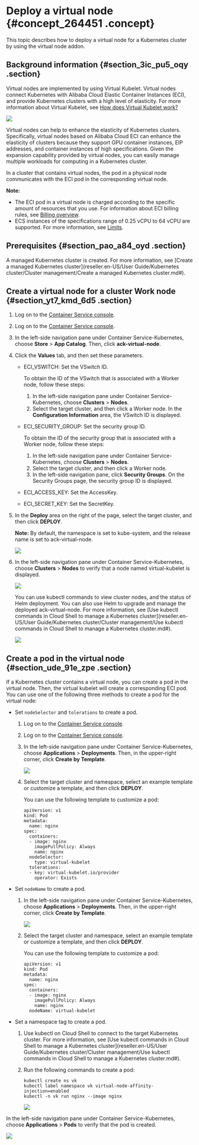 # Deploy a virtual node {#concept_264451 .concept}

This topic describes how to deploy a virtual node for a Kubernetes cluster by using the virtual node addon.

## Background information {#section_3ic_pu5_oqy .section}

Virtual nodes are implemented by using Virtual Kubelet. Virtual nodes connect Kubernetes with Alibaba Cloud Elastic Container Instances \(ECI\), and provide Kubernetes clusters with a high level of elasticity. For more information about Virtual Kubelet, see [How does Virtual Kubelet work?](https://virtual-kubelet.io/docs/architecture/) 

![](http://static-aliyun-doc.oss-cn-hangzhou.aliyuncs.com/assets/img/219715/155902187647947_en-US.png)

Virtual nodes can help to enhance the elasticity of Kubernetes clusters. Specifically, virtual nodes based on Alibaba Cloud ECI can enhance the elasticity of clusters because they support GPU container instances, EIP addresses, and container instances of high specifications. Given the expansion capability provided by virtual nodes, you can easily manage multiple workloads for computing in a Kubernetes cluster.

In a cluster that contains virtual nodes, the pod in a physical node communicates with the ECI pod in the corresponding virtual node.

**Note:** 

-   The ECI pod in a virtual node is charged according to the specific amount of resources that you use. For information about ECI billing rules, see [Billing overview](https://www.alibabacloud.com/help/doc-detail/89142.htm?spm=a2c63.l28256.b99.8.74993edar7Hvt0).
-   ECS instances of the specifications range of 0.25 vCPU to 64 vCPU are supported. For more information, see [Limits](https://www.alibabacloud.com/help/doc-detail/89138.htm?spm=a2c63.p38356.b99.6.49d3defcv55ebG).

## Prerequisites {#section_pao_a84_oyd .section}

A managed Kubernetes cluster is created. For more information, see [Create a managed Kubernetes cluster](reseller.en-US/User Guide/Kubernetes cluster/Cluster management/Create a managed Kubernetes cluster.md#).

## Create a virtual node for a cluster Work node {#section_yt7_kmd_6d5 .section}

1.  Log on to the [Container Service console](https://cs.console.aliyun.com/).
2.  Log on to the [Container Service console](https://partners-intl.console.aliyun.com/#/cs).
3.  In the left-side navigation pane under Container Service-Kubernetes, choose **Store** \> **App Catalog**. Then, click **ack-virtual-node**.
4.  Click the **Values** tab, and then set these parameters.
    -   ECI\_VSWITCH: Set the VSwitch ID.

        To obtain the ID of the VSwitch that is associated with a Worker node, follow these steps:

        1.  In the left-side navigation pane under Container Service-Kubernetes, choose **Clusters** \> **Nodes**.
        2.  Select the target cluster, and then click a Worker node.
        In the **Configuration Information** area, the VSwitch ID is displayed.

    -   ECI\_SECURITY\_GROUP: Set the security group ID.

        To obtain the ID of the security group that is associated with a Worker node, follow these steps:

        1.  In the left-side navigation pane under Container Service-Kubernetes, choose **Clusters** \> **Nodes**.
        2.  Select the target cluster, and then click a Worker node.
        3.  In the left-side navigation pane, click **Security Groups**.
        On the Security Groups page, the security group ID is displayed.

    -   ECI\_ACCESS\_KEY: Set the AccessKey.
    -   ECI\_SECRET\_KEY: Set the SecretKey.
5.  In the **Deploy** area on the right of the page, select the target cluster, and then click **DEPLOY**.

    **Note:** By default, the namespace is set to kube-system, and the release name is set to ack-virtual-node.

    ![](http://static-aliyun-doc.oss-cn-hangzhou.aliyuncs.com/assets/img/219715/155902187647943_en-US.png)

6.  In the left-side navigation pane under Container Service-Kubernetes, choose **Clusters** \> **Nodes** to verify that a node named virtual-kubelet is displayed.

    ![](http://static-aliyun-doc.oss-cn-hangzhou.aliyuncs.com/assets/img/219715/155902187647944_en-US.png)

    You can use kubectl commands to view cluster nodes, and the status of Helm deployment. You can also use Helm to upgrade and manage the deployed ack-virtual-node. For more information, see [Use kubectl commands in Cloud Shell to manage a Kubernetes cluster](reseller.en-US/User Guide/Kubernetes cluster/Cluster management/Use kubectl commands in Cloud Shell to manage a Kubernetes cluster.md#).

    ![](http://static-aliyun-doc.oss-cn-hangzhou.aliyuncs.com/assets/img/219715/155902187647934_en-US.png)


## Create a pod in the virtual node {#section_ude_91e_zpe .section}

If a Kubernetes cluster contains a virtual node, you can create a pod in the virtual node. Then, the virtual kubelet will create a corresponding ECI pod. You can use one of the following three methods to create a pod for the virtual node:

-   Set `nodeSelector` and `tolerations` to create a pod.
    1.  Log on to the [Container Service console](https://cs.console.aliyun.com/).
    2.  Log on to the [Container Service console](https://partners-intl.console.aliyun.com/#/cs).
    3.  In the left-side navigation pane under Container Service-Kubernetes, choose **Applications** \> **Deployments**. Then, in the upper-right corner, click **Create by Template**.

        ![](http://static-aliyun-doc.oss-cn-hangzhou.aliyuncs.com/assets/img/219715/155902187647932_en-US.png)

    4.  Select the target cluster and namespace, select an example template or customize a template, and then click **DEPLOY**.

        You can use the following template to customize a pod:

        ``` {#codeblock_9gq_lu5_8mt}
        apiVersion: v1
        kind: Pod
        metadata:
          name: nginx
        spec:
          containers:
          - image: nginx
            imagePullPolicy: Always
            name: nginx
          nodeSelector:
            type: virtual-kubelet
          tolerations:
          - key: virtual-kubelet.io/provider
            operator: Exists
        ```

-   Set `nodeName` to create a pod.
    1.  In the left-side navigation pane under Container Service-Kubernetes, choose **Applications** \> **Deployments**. Then, in the upper-right corner, click **Create by Template**.

        ![](http://static-aliyun-doc.oss-cn-hangzhou.aliyuncs.com/assets/img/219715/155902187647932_en-US.png)

    2.  Select the target cluster and namespace, select an example template or customize a template, and then click **DEPLOY**.

        You can use the following template to customize a pod:

        ``` {#codeblock_hyh_066_7dg}
        apiVersion: v1
        kind: Pod
        metadata:
          name: nginx
        spec:
          containers:
          - image: nginx
            imagePullPolicy: Always
            name: nginx
          nodeName: virtual-kubelet
        ```

-   Set a namespace tag to create a pod.
    1.  Use kubectl on Cloud Shell to connect to the target Kubernetes cluster. For more information, see [Use kubectl commands in Cloud Shell to manage a Kubernetes cluster](reseller.en-US/User Guide/Kubernetes cluster/Cluster management/Use kubectl commands in Cloud Shell to manage a Kubernetes cluster.md#).
    2.  Run the following commands to create a pod:

        ``` {#codeblock_y9o_npq_tfi}
        kubectl create ns vk
        kubectl label namespace vk virtual-node-affinity-injection=enabled
        kubectl -n vk run nginx --image nginx
        ```

        ![](http://static-aliyun-doc.oss-cn-hangzhou.aliyuncs.com/assets/img/219715/155902187647933_en-US.png)


In the left-side navigation pane under Container Service-Kubernetes, choose **Applications** \> **Pods** to verify that the pod is created.

![](http://static-aliyun-doc.oss-cn-hangzhou.aliyuncs.com/assets/img/219715/155902187647945_en-US.png)

